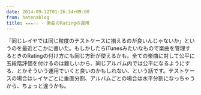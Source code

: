 ```yaml
---
date: 2014-09-12T01:26:34+09:00
from: hatenablog
title: ★★★☆☆ - 楽曲のRatingの運用
---
```


<p>「同じレイヤでは同じ粒度のテストケースに揃えるのが良いんじゃないか」というのを最近どこかに書いた。もしかしたらiTunesみたいなもので楽曲を管理するときのRatingの付け方にも同じ方針が使えるかも。全ての楽曲に対して公平に五段階評価を付けるのは難しいから、同じアルバム内では公平になるようにする、とかそういう運用でいくと良いのかもしれない、という話です。テストケースの場合はレイヤごとに垂直分割、アルバムごとの場合は水平分割になっちゃうから、ちょっと違うかも。</p>

